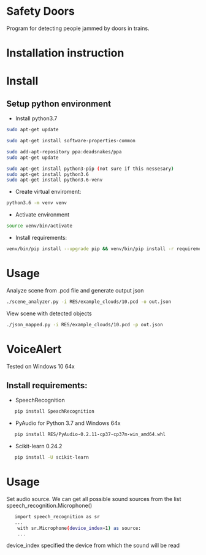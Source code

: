 # Safety Doors

Program for detecting people jammed by doors in trains.

# Installation instruction

# Install

## Setup python environment

* Install python3.7

```bash
sudo apt-get update

sudo apt-get install software-properties-common

sudo add-apt-repository ppa:deadsnakes/ppa
sudo apt-get update

sudo apt-get install python3-pip (not sure if this nessesary)
sudo apt-get install python3.6
sudo apt-get install python3.6-venv
```

* Create virtual enviroment:
```bash
python3.6 -m venv venv
```
* Activate environment
```bash
source venv/bin/activate
```
* Install requirements:
```bash
venv/bin/pip install --upgrade pip && venv/bin/pip install -r requirements.txt
```

# Usage

Analyze scene from .pcd file and generate output json
```bash
./scene_analyzer.py -i RES/example_clouds/10.pcd -o out.json
```

View scene with detected objects
```bash
./json_mapped.py -i RES/example_clouds/10.pcd -p out.json
```

# VoiceAlert

Tested on Windows 10 64x

## Install requirements:
* SpeechRecognition
```bash
   pip install SpeachRecognition 
```
* PyAudio for Python 3.7 and Windows 64x
```bash
   pip install RES/PyAudio-0.2.11-cp37-cp37m-win_amd64.whl
```
* Scikit-learn 0.24.2
```bash
   pip install -U scikit-learn
```
# Usage
Set audio source.
We can get all possible sound sources from the list speech_recognition.Microphone()
```bash
   import speech_recognition as sr
   ...
    with sr.Microphone(device_index=1) as source:
    ...
```
device_index specified the device from which the sound will be read

